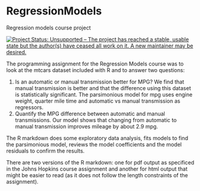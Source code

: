 # RegressionModels
Regression models course project

[![Project Status: Unsupported – The project has reached a stable, usable state but the author(s) have ceased all work on it. A new maintainer may be desired.](http://www.repostatus.org/badges/latest/unsupported.svg)](http://www.repostatus.org/#unsupported)


The programming assignment for the Regression Models course was to look at the mtcars dataset included with R and to answer two questions:
1) Is an automatic or manual transmission better for MPG? 
  We find that manual transmission is better and that the difference using this dataset is statistically significant. 
  The parsimonious model for mpg uses engine weight, quarter mile time and automatic vs manual transmission as regressors. 
2) Quantify the MPG difference between automatic and manual transmissions. 
  Our model shows that changing from automatic to manual transmission improves mileage by about 2.9 mpg.

The R markdown does some exploratory data analysis, fits models to find the parsimonious model, reviews the model coefficients 
and the model residuals to confirm the results.

There are two versions of the R markdown: one for pdf output as specificed in the Johns Hopkins course assignment 
and another for html output that might be easier to read (as it does not follow the length constraints of the assignment).
